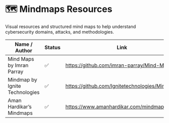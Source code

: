 # 🗺️ Mindmaps Resources

Visual resources and structured mind maps to help understand cybersecurity domains, attacks, and methodologies.

| Name / Author                   | Status | Link                                                         |
|--------------------------------|--------|--------------------------------------------------------------|
| Mind Maps by Imran Parray      | ✅     | https://github.com/imran-parray/Mind-Maps                   |
| Mindmap by Ignite Technologies | ✅     | https://github.com/Ignitetechnologies/Mindmap               |
| Aman Hardikar’s Mindmaps              | ✅     | https://www.amanhardikar.com/mindmaps.html           |
